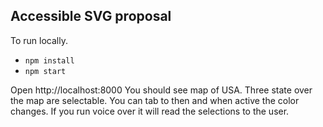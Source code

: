 ## Accessible SVG proposal

To run locally.
 * `npm install`
 * `npm start`

Open http://localhost:8000 You should see map of USA. Three state over the map are selectable. You can tab to then and when active the color changes. If you run voice over it will read the selections to the user.
